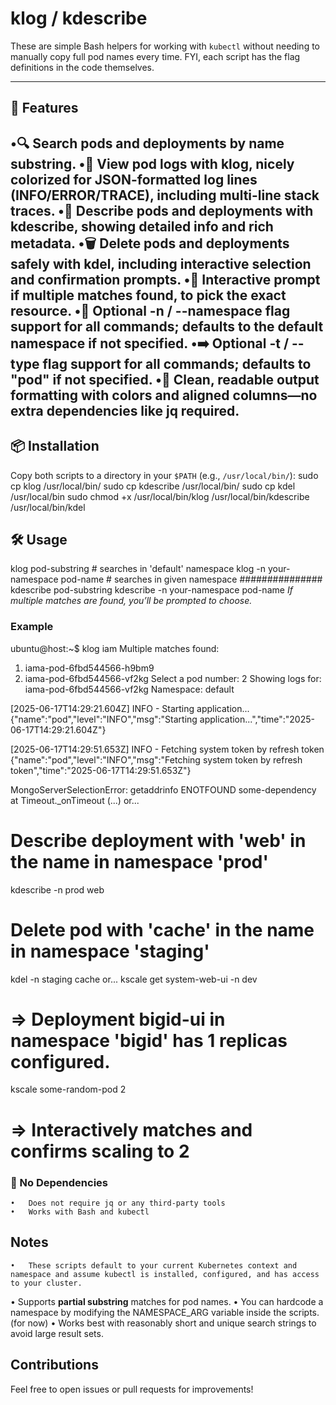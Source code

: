 # klog / kdescribe

These are simple Bash helpers for working with `kubectl` without needing to manually copy full pod names every time.
FYI, each script has the flag definitions in the code themselves.

---

## 🧰 Features
•🔍 Search pods and deployments by name substring.
•🧾 View pod logs with klog, nicely colorized for JSON-formatted log lines (INFO/ERROR/TRACE), including multi-line stack traces.
•📄 Describe pods and deployments with kdescribe, showing detailed info and rich metadata.
•🗑️ Delete pods and deployments safely with kdel, including interactive selection and confirmation prompts.
•🚀 Interactive prompt if multiple matches found, to pick the exact resource.
•🧭 Optional -n / --namespace flag support for all commands; defaults to the default namespace if not specified.
•➡️ Optional -t / --type flag support for all commands; defaults to "pod" if not specified.
•🧼 Clean, readable output formatting with colors and aligned columns—no extra dependencies like jq required.
---
## 📦 Installation
Copy both scripts to a directory in your `$PATH` (e.g., `/usr/local/bin/`):
   sudo cp klog /usr/local/bin/
   sudo cp kdescribe /usr/local/bin/
   sudo cp kdel /usr/local/bin
   sudo chmod +x /usr/local/bin/klog /usr/local/bin/kdescribe /usr/local/bin/kdel
## 🛠️ Usage
   klog pod-substring                 # searches in 'default' namespace
   klog -n your-namespace pod-name    # searches in given namespace
   ###############
   kdescribe pod-substring
   kdescribe -n your-namespace pod-name
*If multiple matches are found, you’ll be prompted to choose.*



### Example
   ubuntu@host:~$ klog iam
   Multiple matches found:
   1) iama-pod-6fbd544566-h9bm9
   2) iama-pod-6fbd544566-vf2kg
   Select a pod number: 2
   Showing logs for: iama-pod-6fbd544566-vf2kg
   Namespace: default

   [2025-06-17T14:29:21.604Z] INFO - Starting application...
   {"name":"pod","level":"INFO","msg":"Starting application...","time":"2025-06-17T14:29:21.604Z"}

   [2025-06-17T14:29:51.653Z] INFO - Fetching system token by refresh token
   {"name":"pod","level":"INFO","msg":"Fetching system token by refresh token","time":"2025-06-17T14:29:51.653Z"}

   MongoServerSelectionError: getaddrinfo ENOTFOUND some-dependency
      at Timeout._onTimeout (...)
or...
   # Describe deployment with 'web' in the name in namespace 'prod'
   kdescribe -n prod web
   # Delete pod with 'cache' in the name in namespace 'staging'
   kdel -n staging cache
or...
   kscale get system-web-ui -n dev
   # => Deployment bigid-ui in namespace 'bigid' has 1 replicas configured.

   kscale some-random-pod 2
   # => Interactively matches and confirms scaling to 2

### 🚫 No Dependencies
	•	Does not require jq or any third-party tools
	•	Works with Bash and kubectl

## Notes
	•	These scripts default to your current Kubernetes context and namespace and assume kubectl is installed, configured, and has access to your cluster.
   •	Supports **partial substring** matches for pod names.
	•	You can hardcode a namespace by modifying the NAMESPACE_ARG variable inside the scripts. (for now)
   •	Works best with reasonably short and unique search strings to avoid large result sets.

## Contributions
Feel free to open issues or pull requests for improvements!